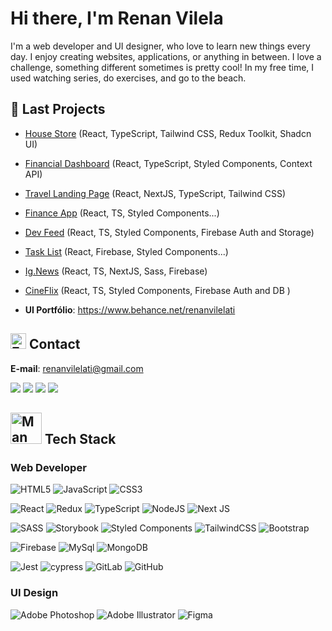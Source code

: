 # Hi there, I'm Renan Vilela
I'm a web developer and UI designer, who love to learn new things every day. I enjoy creating websites, applications, or anything in between. I love a challenge, something different sometimes is pretty cool! In my free time, I used watching series, do exercises, and go to the beach.

## 🚀 Last Projects
- [House Store](https://github.com/renanvilelati/house-store) (React, TypeScript, Tailwind CSS, Redux Toolkit, Shadcn UI)
- [Financial Dashboard](https://github.com/renanvilelati/financial-dashboard) (React, TypeScript, Styled Components, Context API)
- [Travel Landing Page](https://github.com/renanvilelati/travel-landing-page) (React, NextJS, TypeScript, Tailwind CSS)
- [Finance App](https://github.com/renanvilelati/dt-money) (React, TS, Styled Components...)
- [Dev Feed](https://github.com/renanvilelati/feed-project) (React, TS, Styled Components, Firebase Auth and Storage)
- [Task List](https://github.com/renanvilelati/tasklist-db-and-login) (React, Firebase, Styled Components...)
- [Ig.News](https://github.com/renanvilelati/ignews) (React, TS, NextJS, Sass, Firebase)
- [CineFlix](https://github.com/renanvilelati/cineflix-project) (React, TS, Styled Components, Firebase Auth and DB )

- **UI Portfólio**: <a href="https://www.behance.net/renanvilelati" target="_blank">https://www.behance.net/renanvilelati</a>

## <img src="https://raw.githubusercontent.com/Tarikul-Islam-Anik/Animated-Fluent-Emojis/master/Emojis/Objects/Envelope%20with%20Arrow.png" alt="Envelope with Arrow" width="25" height="25" /> Contact

**E-mail**: renanvilelati@gmail.com

<a href="https://www.behance.net/renanvilelati"><img src="https://img.shields.io/badge/-renanvilelati-05122A?style=flat&logo=behance" /></a>
<a href="https://www.linkedin.com/in/renanvilelati/"><img src="https://img.shields.io/badge/-renanvilelati-05122A?style=flat&logo=linkedin" /></a>
<a href="https://discord.com/users/918274124168699974"><img src="https://img.shields.io/badge/-renanvilelati-05122A?style=flat&logo=discord" /></a>
<a href="https://www.linkedin.com/in/renanvilelati/"><img src="https://img.shields.io/badge/-55 21 999000129-05122A?style=flat&logo=whatsapp" /></a>

## <img src="https://raw.githubusercontent.com/Tarikul-Islam-Anik/Animated-Fluent-Emojis/master/Emojis/People%20with%20professions/Man%20Technologist%20Medium%20Skin%20Tone.png" alt="Man Technologist Medium Skin Tone" width="50" height="50" /> Tech Stack
### Web Developer
![HTML5](https://img.shields.io/badge/html5-%23E34F26.svg?style=for-the-badge&logo=html5&logoColor=white)
![JavaScript](https://img.shields.io/badge/javascript-%23323330.svg?style=for-the-badge&logo=javascript&logoColor=%23F7DF1E)
![CSS3](https://img.shields.io/badge/css3-%231572B6.svg?style=for-the-badge&logo=css3&logoColor=white)

![React](https://img.shields.io/badge/react-%2320232a.svg?style=for-the-badge&logo=react&logoColor=%2361DAFB)
![Redux](https://img.shields.io/badge/redux-%23593d88.svg?style=for-the-badge&logo=redux&logoColor=white)
![TypeScript](https://img.shields.io/badge/typescript-%23007ACC.svg?style=for-the-badge&logo=typescript&logoColor=white)
![NodeJS](https://img.shields.io/badge/node.js-6DA55F?style=for-the-badge&logo=node.js&logoColor=white)
![Next JS](https://img.shields.io/badge/Next-black?style=for-the-badge&logo=next.js&logoColor=white)

![SASS](https://img.shields.io/badge/SASS-hotpink.svg?style=for-the-badge&logo=SASS&logoColor=white)
![Storybook](https://img.shields.io/badge/-Storybook-FF4785?style=for-the-badge&logo=storybook&logoColor=white)
![Styled Components](https://img.shields.io/badge/styled--components-DB7093?style=for-the-badge&logo=styled-components&logoColor=white)
![TailwindCSS](https://img.shields.io/badge/tailwindcss-%2338B2AC.svg?style=for-the-badge&logo=tailwind-css&logoColor=white)
![Bootstrap](https://img.shields.io/badge/bootstrap-%23563D7C.svg?style=for-the-badge&logo=bootstrap&logoColor=white)

![Firebase](https://img.shields.io/badge/Firebase-039BE5?style=for-the-badge&logo=Firebase&logoColor=white)
![MySql](https://img.shields.io/badge/MySQL-00000F?style=for-the-badge&logo=mysql&logoColor=white)
![MongoDB](https://img.shields.io/badge/MongoDB-4EA94B?style=for-the-badge&logo=mongodb&logoColor=white)

![Jest](https://img.shields.io/badge/-jest-%23C21325?style=for-the-badge&logo=jest&logoColor=white)
![cypress](https://img.shields.io/badge/-cypress-%23E5E5E5?style=for-the-badge&logo=cypress&logoColor=058a5e)
![GitLab](https://img.shields.io/badge/gitlab-%23181717.svg?style=for-the-badge&logo=gitlab&logoColor=white)
	![GitHub](https://img.shields.io/badge/github-%23121011.svg?style=for-the-badge&logo=github&logoColor=white)

### UI Design
![Adobe Photoshop](https://img.shields.io/badge/adobe%20photoshop-%2331A8FF.svg?style=for-the-badge&logo=adobe%20photoshop&logoColor=white)
![Adobe Illustrator](https://img.shields.io/badge/adobe%20illustrator-%23FF9A00.svg?style=for-the-badge&logo=adobe%20illustrator&logoColor=white)
![Figma](https://img.shields.io/badge/figma-%23F24E1E.svg?style=for-the-badge&logo=figma&logoColor=white)


<!--
**renanvilelati/renanvilelati** is a ✨ _special_ ✨ repository because its `README.md` (this file) appears on your GitHub profile.

Here are some ideas to get you started:

- 🔭 I’m currently working on ...
- 🌱 I’m currently learning ...
- 👯 I’m looking to collaborate on ...
- 🤔 I’m looking for help with ...
- 💬 Ask me about ...
- 📫 How to reach me: ...
- 😄 Pronouns: ...
- ⚡ Fun fact: ...
-->
